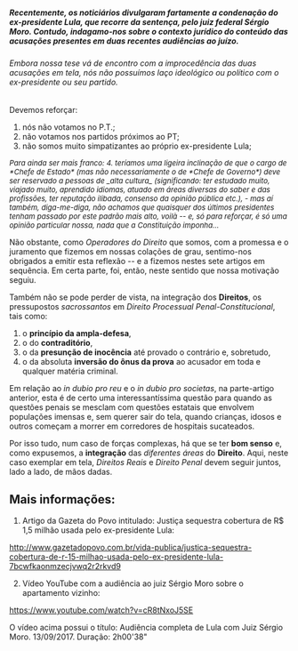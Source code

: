 
##### Recentemente, os noticiários divulgaram fartamente a condenação do ex-presidente Lula, que recorre da sentença, pelo juiz federal Sérgio Moro. Contudo, indagamo-nos sobre o contexto jurídico do conteúdo das acusações presentes em duas recentes audiências ao juízo.

###### Embora nossa tese vá de encontro com a improcedência das duas acusações em tela, nós não possuímos laço ideológico ou político com o ex-presidente ou seu partido.

Devemos reforçar:

1. nós não votamos no P.T.; 
2. não votamos nos partidos próximos ao PT;
3. não somos muito simpatizantes ao próprio ex-presidente Lula;

<cite style="font-size:small">
Para ainda ser mais franco:
4. teríamos uma ligeira inclinação de que o cargo de *Chefe de Estado* (mas não necessariamente o de *Chefe de Governo*) deve ser reservado a pessoas de _alta cultura_ (significando: ter estudado muito, viajado muito, aprendido idiomas, atuado em áreas diversas do saber e das profissões, ter reputação ilibada, consenso da opinião pública etc.), 
- mas aí também, diga-me-diga, não achamos que quaisquer dos últimos presidentes tenham passado por este padrão mais alto, voilà -- e, só para reforçar, é só uma opinião particular nossa, nada que a Constituição imponha...
</cite>

Não obstante, como _Operadores do Direito_ que somos, com a promessa e o juramento que fizemos em nossas colações de grau, sentimo-nos obrigados a emitir esta reflexão -- e a fizemos nestes sete artigos em sequência. Em certa parte, foi, então, neste sentido que nossa motivação seguiu.

Também não se pode perder de vista, na integração dos **Direitos**, os pressupostos _sacrossantos_ em _Direito Processual Penal-Constitucional_, tais como:

1. o **princípio da ampla-defesa**, 
2. o do **contraditório**, 
3. o da **presunção de inocência** até provado o contrário e, sobretudo,
4. o da absoluta **inversão do ônus da prova** ao acusador em toda e qualquer matéria criminal.

Em relação ao _in dubio pro reu_ e o _in dubio pro societas_, na parte-artigo anterior, esta é de certo uma interessantíssima questão para quando as questões penais se mesclam com questões estatais que envolvem populações imensas e, sem querer sair do tela, quando crianças, idosos e outros começam a morrer em corredores de hospitais sucateados.

Por isso tudo, num caso de forças complexas, há que se ter **bom senso** e, como expusemos, a **integração** das _diferentes áreas_ do **Direito**. Aqui, neste caso exemplar em tela, _Direitos Reais_ e _Direito Penal_ devem seguir juntos, lado a lado, de mãos dadas.


Mais informações:
-----------------

1) Artigo da Gazeta do Povo intitulado: Justiça sequestra cobertura de R$ 1,5 milhão usada pelo ex-presidente Lula:

http://www.gazetadopovo.com.br/vida-publica/justica-sequestra-cobertura-de-r-15-milhao-usada-pelo-ex-presidente-lula-7bcwfkaonmzecjvwq2r2rkvd9

2) Vídeo YouTube com a audiência ao juiz Sérgio Moro sobre o apartamento vizinho:

https://www.youtube.com/watch?v=cR8tNxoJ5SE

O vídeo acima possui o título: Audiência completa de Lula com Juiz Sérgio Moro. 13/09/2017. 
Duração: 2h00'38"
